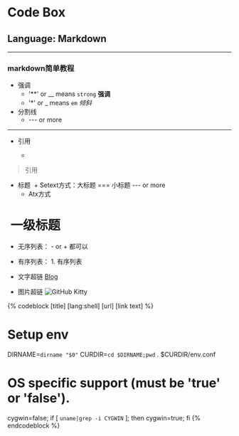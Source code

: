 # Code Box
## Language:  Markdown
---
### markdown简单教程
- 强调
  + '**' or __ means `strong` 
  **强调**
  + '*' or _ means `em`
  *倾斜*
- 分割线
  + --- or more
---
- 引用
  + >
> 引用
- 标题
  + Setext方式：大标题 === 小标题 --- or more
  + Atx方式
#  一级标题
- 无序列表： - or + 都可以
- 有序列表： 1. 有序列表


- 文字超链
[Blog](http://locustbaby.github.io "Baby")
- 图片超链
![GitHub Kitty](http://github.global.ssl.fastly.net/images/modules/logos_page/GitHub-Mark.png "GitHub Mark")



{% codeblock [title] [lang:shell] [url] [link text] %}
  # Setup env
DIRNAME=`dirname "$0"`
CURDIR=`cd $DIRNAME;pwd`
. $CURDIR/env.conf

# OS specific support (must be 'true' or 'false').
cygwin=false;
if  [ `uname|grep -i CYGWIN` ]; then
    cygwin=true;
fi
{% endcodeblock %}
